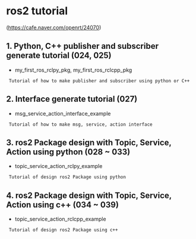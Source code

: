 # ros2 tutorial
(https://cafe.naver.com/openrt/24070)

## 1. Python, C++ publisher and subscriber generate tutorial (024, 025)
* my_first_ros_rclpy_pkg, my_first_ros_rclcpp_pkg
```  
 Tutorial of how to make publisher and subscriber using python or C++
```

## 2. Interface generate tutorial (027)
* msg_service_action_interface_example
```  
 Tutorial of how to make msg, service, action interface 
```

## 3. ros2 Package design with Topic, Service, Action using python (028 ~ 033)
* topic_service_action_rclpy_example
```  
 Tutorial of design ros2 Package using python 
```

## 4. ros2 Package design with Topic, Service, Action using c++ (034 ~ 039)
* topic_service_action_rclcpp_example
```  
 Tutorial of design ros2 Package using c++ 
```

